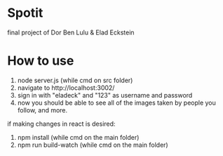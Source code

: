 # Spotit
final project of Dor Ben Lulu &amp; Elad Eckstein

# How to use
1. node server.js (while cmd on src folder)
2. navigate to http://localhost:3002/
3. sign in with "eladeck" and "123" as username and password
4. now you should be able to see all of the images taken by people you follow, and more.

if making changes in react is desired:
1. npm install (while cmd on the main folder)
2. npm run build-watch (while cmd on the main folder)
